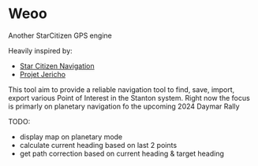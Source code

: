 # Weoo
Another StarCitizen GPS engine

Heavily inspired by:
- [Star Citizen Navigation](https://github.com/Valalol/Star-Citizen-Navigation)
- [Projet Jericho](https://github.com/Graupunkt/project-jericho)

This tool aim to provide a reliable navigation tool to find, save, import, export various Point of Interest in the Stanton system.
Right now the focus is primarly on planetary navigation fo the upcoming 2024 Daymar Rally

TODO:
- display map on planetary mode
- calculate current heading based on last 2 points
- get path correction based on current heading & target heading
